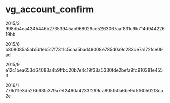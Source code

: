 vg_account_confirm
==================

2015/3
998db4ea4245446b27353945ab968029cc5263067aaf831c9b714d94422619bb

2015/6
b808085a5ab5b1eb517f7311c5caa5bad49008e785d0a9c283ce7a172fce09ad

2015/9
e12c1bea653d64083a4b9ffbc20b7e4c19f38a5330fde2befa9fc910381e4553

2016/1
776d11e3d526b63fc379a7ef2460a4233f299ca805f50a6be9d5f60502f3ca2e
